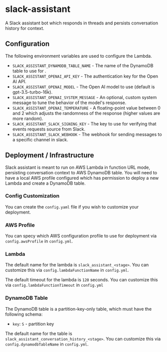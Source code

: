 # slack-assistant

A Slack assistant bot which responds in threads and persists conversation history for context.

## Configuration

The following environment variables are used to configure the Lambda.

* `SLACK_ASSISTANT_DYNAMODB_TABLE_NAME`   - The name of the DynamoDB table to use for .
* `SLACK_ASSISTANT_OPENAI_API_KEY`        - The authentication key for the Open AI API.
* `SLACK_ASSISTANT_OPENAI_MODEL`          - The Open AI model to use (default is gpt-3.5-turbo-16k).
* `SLACK_ASSISTANT_OPENAI_SYSTEM_MESSAGE` - An optional, custom system message to tune the behavior of the model's response.
* `SLACK_ASSISTANT_OPENAI_TEMPERATURE`    - A floating-point value between 0 and 2 which adjusts the randomness of the response (higher values are more random).
* `SLACK_ASSISTANT_SLACK_SIGNING_KEY`     - The key to use for verifying that events requests source from Slack.
* `SLACK_ASSISTANT_SLACK_WEBHOOK`         - The webhook for sending messages to a specific channel in slack.

## Deployment / Infrastructure

Slack assistant is meant to run on AWS Lambda in function URL mode, persisting conversation context to AWS DynamoDB table. You will need to have a local AWS profile configured which has permission to deploy a new Lambda and create a DynamoDB table.

### Config Customization

You can create the `config.yaml` file if you wish to customize your deployment.

### AWS Profile

You can specy which AWS configuration profile to use for deployment via `config.awsProfile` in `config.yml`.

### Lambda

The default name for the lambda is `slack_assistant_<stage>`. You can customize this via `config.lambdaFunctionName` in `config.yml`.

The default timeout for the lambda is `120` seconds. You can customize this via `config.lambdaFunctionTimeout` in `config.yml`

### DynamoDB Table

The DynamoDB table is a partition-key-only table, which must have the following schema:
- `key`: `S` - partition key

The default name for the table is `slack_assistant_conversation_history_<stage>`. You can customize this via `config.dynamodbTableName` in `config.yml`.

